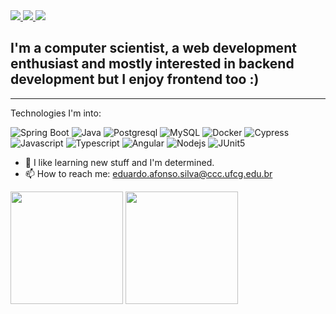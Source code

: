 

<a href="https://www.linkedin.com/in/eduardo-afonso-nunes-da-silva-a123341a0/">
  <img src="https://img.icons8.com/fluent/48/000000/linkedin.png"/>
</a>
<a href="mailto:eduardo.afonso.silva@ccc.ufcg.edu.br">
  <img src="https://img.icons8.com/fluent/48/000000/gmail.png"/>
</a>
<a href="https://www.instagram.com/eduardonunes05/">
  <img src="https://img.icons8.com/fluent/48/000000/instagram-new.png"/>
</a>  

## I'm a computer scientist, a web development enthusiast and mostly interested in backend development but I enjoy frontend too :)



___

Technologies I'm into:  

![Spring Boot](https://img.shields.io/badge/SpringBoot-6DB33F?style=for-the-badge&logo=springboot&logoColor=white)
![Java](https://img.shields.io/badge/Java-007396?style=for-the-badge&logo=java&logoColor=ED8B00)
![Postgresql](https://img.shields.io/badge/PostgreSQL-316192?style=for-the-badge&logo=postgresql&logoColor=white)
![MySQL](https://img.shields.io/badge/MySQL-59c9cc?style=for-the-badge&logo=MySQL&logoColor=ffa500)
![Docker](https://img.shields.io/badge/Docker-316192?style=for-the-badge&logo=docker&logoColor=white)
![Cypress](https://img.shields.io/badge/Cypress-black?style=for-the-badge&logo=cypress&logoColor=04C38E)
![Javascript](https://img.shields.io/badge/JavaScript-black?style=for-the-badge&logo=javascript)
![Typescript](https://img.shields.io/badge/Typescript-3178C6?style=for-the-badge&logo=typescript&logoColor=white)
![Angular](https://img.shields.io/badge/Angular-DD0031?style=for-the-badge&logo=angular)
![Nodejs](https://img.shields.io/badge/Node.js-43853D?style=for-the-badge&logo=node.js&logoColor=black)
![JUnit5](https://img.shields.io/badge/Junit-43853D?style=for-the-badge&logo=Junit5&logoColor=green)

- 🤔 I like learning new stuff and I'm determined.
- 📫 How to reach me: eduardo.afonso.silva@ccc.ufcg.edu.br


<img height="180" float="left" src="https://github-readme-stats.vercel.app/api?username=eduardonunes5&show_icons=true&hide_border=true&text_color=bbffff&icon_color=ffffff&bg_color=333333&title_color=ffffff"></img>
<img height="180" float="left" src="https://github-readme-stats.vercel.app/api/top-langs/?username=eduardonunes5&hide_border=true&layout=compact&text_color=bbffff&icon_color=ffffff&bg_color=333333&title_color=ffffff"></img>  
